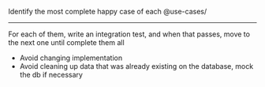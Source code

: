 Identify the most complete happy case of each @use-cases/

---

For each of them, write an integration test, and when that passes, move to the next one until complete them all

- Avoid changing implementation
- Avoid cleaning up data that was already existing on the database, mock the db if necessary